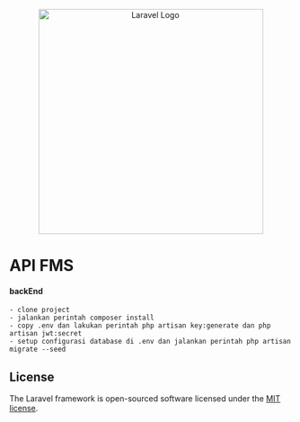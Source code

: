 <p align="center"><a href="https://laravel.com" target="_blank"><img src="https://raw.githubusercontent.com/laravel/art/master/logo-lockup/5%20SVG/2%20CMYK/1%20Full%20Color/laravel-logolockup-cmyk-red.svg" width="400" alt="Laravel Logo"></a></p>

# API FMS
#### backEnd
    - clone project 
    - jalankan perintah composer install
    - copy .env dan lakukan perintah php artisan key:generate dan php artisan jwt:secret
    - setup configurasi database di .env dan jalankan perintah php artisan migrate --seed

## License

The Laravel framework is open-sourced software licensed under the [MIT license](https://opensource.org/licenses/MIT).
